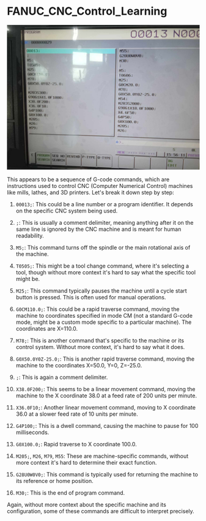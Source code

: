 # FANUC_CNC_Control_Learning

![image](https://raw.githubusercontent.com/junxian428/FANUC_CNC_Control_Learning/main/HelloWorldProgram.jpg)

This appears to be a sequence of G-code commands, which are instructions used to control CNC (Computer Numerical Control) machines like mills, lathes, and 3D printers. Let's break it down step by step:

1. `00013;`: This could be a line number or a program identifier. It depends on the specific CNC system being used.

2. `;`: This is usually a comment delimiter, meaning anything after it on the same line is ignored by the CNC machine and is meant for human readability.

3. `M5;`: This command turns off the spindle or the main rotational axis of the machine. 

4. `T0505;`: This might be a tool change command, where it's selecting a tool, though without more context it's hard to say what the specific tool might be.

5. `M25;`: This command typically pauses the machine until a cycle start button is pressed. This is often used for manual operations.

6. `G0CM110.0;`: This could be a rapid traverse command, moving the machine to coordinates specified in mode CM (not a standard G-code mode, might be a custom mode specific to a particular machine). The coordinates are X=110.0.

7. `M78;`: This is another command that's specific to the machine or its control system. Without more context, it's hard to say what it does.

8. `G0X50.0Y0Z-25.0;`: This is another rapid traverse command, moving the machine to the coordinates X=50.0, Y=0, Z=-25.0.

9. `;`: This is again a comment delimiter.

10. `X38.0F200;`: This seems to be a linear movement command, moving the machine to the X coordinate 38.0 at a feed rate of 200 units per minute.

11. `X36.0F10;`: Another linear movement command, moving to X coordinate 36.0 at a slower feed rate of 10 units per minute.

12. `G4P100;`: This is a dwell command, causing the machine to pause for 100 milliseconds.

13. `G0X100.0;`: Rapid traverse to X coordinate 100.0.

14. `M205;`, `M26`, `M79`, `M55`: These are machine-specific commands, without more context it's hard to determine their exact function.

15. `G28U0W0V0;`: This command is typically used for returning the machine to its reference or home position.

16. `M30;`: This is the end of program command.

Again, without more context about the specific machine and its configuration, some of these commands are difficult to interpret precisely.
